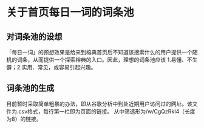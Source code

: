 # 关于首页每日一词的词条池

## 对词条池的设想
「每日一词」的预想效果是给来到榕典首页后不知道该搜索什么的用户提供一个随机的词条，从而提供一个探索榕典的入口。因此，理想的词条池应该 1.易懂、不生僻；2.实用、常见，或容易引起兴趣。

## 词条池的生成
目前暂时采取简单粗暴的办法，即从谷歌分析中到处近期用户访问过的网址。该文件为.csv格式，每行第一栏即为页面的链接。
从中筛选形为/w/CgQzRkI4（长度为8）的链接。
